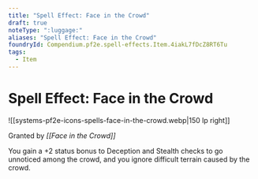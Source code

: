 ```yaml
---
title: "Spell Effect: Face in the Crowd"
draft: true
noteType: ":luggage:"
aliases: "Spell Effect: Face in the Crowd"
foundryId: Compendium.pf2e.spell-effects.Item.4iakL7fDcZ8RT6Tu
tags:
  - Item
---
```


# Spell Effect: Face in the Crowd
![[systems-pf2e-icons-spells-face-in-the-crowd.webp|150 lp right]]

Granted by _[[Face in the Crowd]]_

You gain a +2 status bonus to Deception and Stealth checks to go unnoticed among the crowd, and you ignore difficult terrain caused by the crowd.

